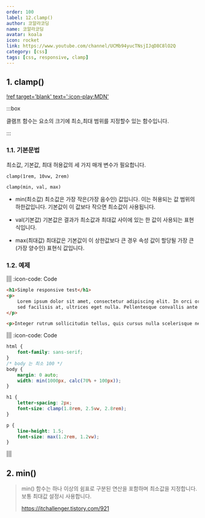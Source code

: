 ```yaml
---
order: 100
label: 12.clamp()
author: 코알라코딩
name: 코알라코딩
avatar: koala
icon: rocket
link: https://www.youtube.com/channel/UCMb94yucTNsjIJqD8C8lO2Q
category: [css]
tags: [css, responsive, clamp]
---
```


## 1. clamp()

[!ref target='blank' text=':icon-play:MDN'](https://developer.mozilla.org/en-US/docs/Web/CSS/clamp)

:::box

클램프 함수는 요소의 크기에 최소,최대 범위를 지정할수 있는 함수입니다.

:::

### 1.1. 기본문법

최소값, 기본값, 최대 허용값의 세 가지 매개 변수가 필요합니다.

`clamp(1rem, 10vw, 2rem)`

`clamp(min, val, max)`

- min(최소값)
  최소값은 가장 작은(가장 음수인) 값입니다. 이는 허용되는 값 범위의 하한값입니다. 기본값이 이 값보다 작으면 최소값이 사용됩니다.

- val(기본값)
  기본값은 결과가 최소값과 최대값 사이에 있는 한 값이 사용되는 표현식입니다.

- max(최대값)
  최대값은 기본값이 이 상한값보다 큰 경우 속성 값이 할당될 가장 큰(가장 양수인) 표현식 값입니다.

### 1.2. 예제

||| :icon-code: Code

```html
<h1>Simple responsive test</h1>
<p>
	Lorem ipsum dolor sit amet, consectetur adipiscing elit. In orci orci, eleifend id risus nec, mattis rutrum velit. Suspendisse fringilla egestas erat eu convallis. Phasellus eu velit ut magna dapibus elementum cursus at ligula. Ut tempus varius nibh, nec auctor sapien iaculis sit amet. Fusce iaculis, libero quis elementum viverra, nulla ante accumsan lectus, sit amet convallis lacus ipsum vel est. Curabitur et urna non est consectetur pulvinar vel id risus. Ut vestibulum, sem in semper aliquet, felis arcu euismod sapien, ac imperdiet massa nisl quis sem. Vestibulum ac elementum felis, in tempor velit. Pellentesque purus ex, mattis at ornare quis, porta condimentum mi. Donec vestibulum ligula vel nulla blandit, quis euismod nulla vestibulum. Suspendisse potenti. Nunc neque mauris, tempor
	sed facilisis at, ultrices eget nulla. Pellentesque convallis ante nec augue porttitor, id tempus ante luctus.
</p>

<p>Integer rutrum sollicitudin tellus, quis cursus nulla scelerisque nec. Nunc eu facilisis lorem. Maecenas faucibus sapien eleifend, semper tellus at, pharetra quam. Cras feugiat vulputate tortor at rhoncus. Class aptent taciti sociosqu ad litora torquent per conubia nostra, per inceptos himenaeos. Nam non felis quis sem lobortis sodales vel id libero. Phasellus sit amet placerat lorem.</p>
```

||| :icon-code: Code

```css
html {
	font-family: sans-serif;
}
/* body 는 최소 100 */
body {
	margin: 0 auto;
	width: min(1000px, calc(70% + 100px));
}

h1 {
	letter-spacing: 2px;
	font-size: clamp(1.8rem, 2.5vw, 2.8rem);
}

p {
	line-height: 1.5;
	font-size: max(1.2rem, 1.2vw);
}
```

|||

## 2. min()

> min() 함수는 하나 이상의 쉼표로 구분된 연산을 포함하며 최소값을 지정합니다.
> 보통 최대값 설정시 사용합니다.
>
> https://itchallenger.tistory.com/921
